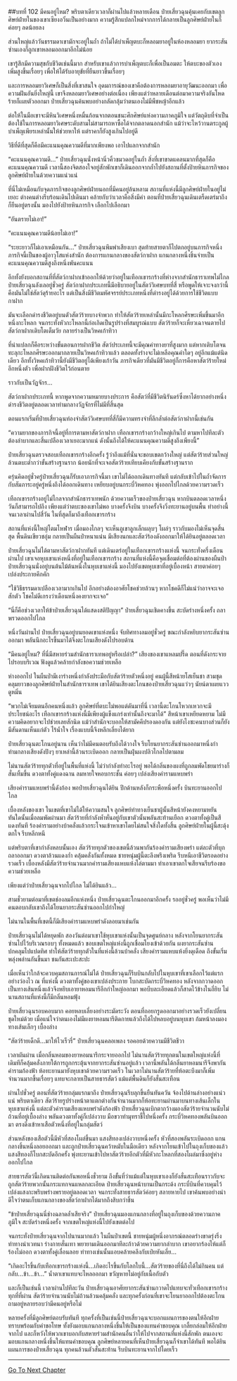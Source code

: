 ##บทที่ 102 มีคนอยู่ไหม?
พริบตาเดียวเวลาก็ผ่านไปแล้วหลายเดือน ป๋ายเสี่ยวฉุนคุ้นเคยกับเขตลูกศิษย์ฝ่ายในของเขาเซียงอวิ๋นเป็นอย่างมาก ความรู้สึกแปลกใหม่จากการได้กลายเป็นลูกศิษย์ฝ่ายในก็ค่อยๆ ลดน้อยลง

ส่วนใหญ่แล้ววันธรรมดาเขามักจะอยู่ในถ้ำ ถ้าไม่ได้บำเพ็ญตบะก็หลอมยาอยู่ในห้องหลอมยา ยากระสันซ่านเองก็ถูกเขาหลอมออกมาอีกไม่น้อย

เขารู้สึกมีความสุขกับชีวิตเช่นนี้มาก สำหรับเขาแล้วการบำเพ็ญตบะก็เพื่อเป็นอมตะ ให้ตบะของตัวเองเพิ่มสูงขึ้นเรื่อยๆ เพื่อให้ได้รับอายุขัยที่ยืนยาวขึ้นเรื่อยๆ 

และการหลอมยาวิเศษก็เป็นสิ่งที่เขาสนใจ อุดมการณ์ของเขาคือต้องการหลอมยาอายุวัฒนะออกมา เพื่อความฝันอันยิ่งใหญ่นี้ เขาจึงหลอมยาวิเศษอย่างต่อเนื่อง เพียงแต่ว่าหลายเดือนต่อมาความจริงอันโหดร้ายก็เผยตัวออกมา ป๋ายเสี่ยวฉุนค้นพบอย่างกลัดกลุ้มว่าตนเองไม่มีพืชหญ้าอีกแล้ว

ต่อให้ในมือเขาจะมีหินวิเศษหนึ่งหมื่นก้อนจากตอนชนะศึกศิษย์แห่งความภาคภูมิใจ แต่วัตถุดิบที่จำเป็นต้องใช้ในการหลอมยาวิเศษระดับสามไม่สามารถหาซื้อได้จากตลาดนอกสำนัก แม้ว่าจะไหว้วานตระกูลผู้บำเพ็ญเพียรเหล่านั้นให้ช่วยหาให้ แต่ราคาก็ยังสูงเกินไปอยู่ดี

วิธีที่ดีที่สุดก็คือมีคะแนนคุณความดีที่มากเพียงพอ เอาไปแลกจากสำนัก

“คะแนนคุณความดี...” ป๋ายเสี่ยวฉุนนั่งหน้านิ่วคิ้วขมวดอยู่ในถ้ำ สิ่งที่เขาขาดแคลนมากที่สุดก็คือคะแนนคุณความดี เวลานี้สองจิตสองใจอยู่สักพักเขาก็เดินออกจากถ้ำไปยังสถานที่ตั้งป้ายหินภารกิจของลูกศิษย์ฝ่ายในด้วยความแน่วแน่

ที่นี่ไม่เหมือนกับจุดภารกิจของลูกศิษย์ฝ่ายนอกที่มีคนอยู่ล้นหลาม สถานที่แห่งนี้มีลูกศิษย์ฝ่ายในอยู่ไม่เยอะ ต่างคนต่างรีบร้อนเดินไปเดินมา คล้ายกับว่าเวลาคือสิ่งมีค่า ตอนที่ป๋ายเสี่ยวฉุนเดินเตร็ดเตร่มาถึงก็ยืนอยู่ตรงนั้น มองไปยังป้ายหินภารกิจ เลือกไปเลือกมา

“อันตรายไม่เอา!”

“คะแนนคุณความดีน้อยไม่เอา!”

“ระยะยาวก็ไม่เอาเหมือนกัน...” ป๋ายเสี่ยวฉุนพึมพำเสียงเบา สุดท้ายสายตาก็ไปตกอยู่บนภารกิจหนึ่ง ภารกิจนี้เป็นของผู้อาวุโสแห่งสำนัก ต้องการแกนกลางของสัตว์กาฝาก แกนกลางหนึ่งชิ้นจ่ายเป็นคะแนนคุณความดีสูงถึงหนึ่งพันคะแนน

อีกทั้งยังบอกสถานที่ที่สัตว์กาฝากเข้าออกให้ด้วยว่าอยู่ในเทือกเขารกร้างที่ห่างจากสำนักธาราเทพไม่ไกล ป๋ายเสี่ยวฉุนลังเลอยู่ชั่วครู่ สัตว์กาฝากประเภทนี้มีอธิบายอยู่ในสัตว์วิเศษบทที่สี่ หรือพูดให้เจาะจงกว่านี้คือมันไม่ใช่สัตว์ดุร้ายอะไร แต่เป็นสิ่งมีชีวิตมหัศจรรย์ประเภทหนึ่งที่ดำรงอยู่ได้ด้วยการใช้ชีวิตแบบกาฝาก  

มันจะเลือกดำรงชีวิตอยู่บนตัวสัตว์ร้ายบางจำพวก ทำให้สัตว์ร้ายเหล่านั้นมีกะโหลกศีรษะเพิ่มขึ้นมาอีกหนึ่งกะโหลก จนกระทั่งหัวกะโหลกนี้ก่อเกิดเป็นรูปร่างที่สมบูรณ์แบบ สัตว์ร้ายก็จะเหี่ยวเฉาจนตายไป สัตว์กาฝากเติบโตเต็มวัย กลายร่างเป็นวิหคเก้าทิวา  

ที่น่าแปลกก็คือระหว่างขั้นตอนการฝากชีวิต สัตว์ประเภทนี้จะมีคุณค่าทางยาที่สูงมาก แต่หากเติบโตจนทะลุกะโหลกศีรษะออกมากลายเป็นวิหคเก้าทิวาแล้ว ตลอดทั้งร่างจะไม่เหลือคุณค่าใดๆ อยู่อีกแม้แต่นิดเดียว อีกทั้งวิหคเก้าทิวานี้ยังมีชีวิตอยู่ได้เพียงเก้าวัน ภารกิจเดียวที่มันมีชีวิตอยู่ก็การคือหาสัตว์ร้ายใหม่อีกหนึ่งตัว เพื่อฝากฝังชีวิตไว้ก่อนตาย

ราวกับเป็นวัฏจักร...

สัตว์กาฝากประเภทนี้ หากพูดจากความหมายบางประการ คือสัตว์ที่มีชีวิตนิรันดร์ซึ่งหาได้ยากอย่างหนึ่ง ดำรงชีวิตอยู่ตลอดเวลาท่ามกลางวัฏจักรที่ไม่มีที่สิ้นสุด 

ตอนแรกเริ่มที่ป๋ายเสี่ยวฉุนท่องจำสัตว์วิเศษบทที่สี่ก็มีความทรงจำที่ลึกล้ำต่อสัตว์กาฝากนี้เช่นกัน

“ความยากของภารกิจนี้อยู่ที่การตามหาสัตว์กาฝาก เทือกเขารกร้างกว้างใหญ่เกินไป ตามหาไปทีละตัวต้องลำบากและสิ้นเปลืองเวลาเยอะมากแน่ ดังนั้นถึงได้ให้คะแนนคุณความดีสูงถึงเพียงนี้” 

ป๋ายเสี่ยวฉุนตรวจสอบเทือกเขารกร้างอีกครั้ง รู้ว่าถึงแม้ที่นั่นจะขอบเขตกว้างใหญ่ แต่สัตว์ร้ายส่วนใหญ่ล้วนตบะต่ำกว่าขั้นสร้างฐานราก น้อยนักที่จะเจอสัตว์ร้ายเทียบเคียงกับขั้นสร้างฐานราก 

ครุ่นคิดอยู่ชั่วครู่ป๋ายเสี่ยวฉุนก็รับเอาภารกิจนี้มา เขาไม่ได้ออกเดินทางทันที แต่กลับเข้าไปในถ้ำจัดการกับสัมภาระอยู่ครู่หนึ่งถึงได้ออกเดินทาง เหยียบอยู่บนกระบี่วิหคทอง พุ่งออกไปไกลด้วยความรวดเร็ว 

เทือกเขารกร้างอยู่ไม่ไกลจากสำนักธาราเทพนัก ด้วยความเร็วของป๋ายเสี่ยวฉุน หากบินตลอดเวลาหนึ่งวันก็สามารถไปถึง เพียงแต่ว่าตบะของเขาไม่พอ บางครั้งจึงบิน บางครั้งจึงวิ่งทะยานอยู่บนพื้น ทำอย่างนี้จนเวลาผ่านไปสี่วัน ในที่สุดก็มาถึงเทือกเขารกร้าง

สถานที่แห่งนี้ใหญ่โตมโหฬาร เมื่อมองไกลๆ จะเห็นภูเขาลูกเล็กผลุบๆ โผล่ๆ ราวกับมองไม่เห็นจุดสิ้นสุด พื้นดินเขียวชอุ่ม กลายเป็นผืนป่าหนาแน่น มีเสียงนกและสัตว์ร้องดังออกมาให้ได้ยินอยู่ตลอดเวลา

ป๋ายเสี่ยวฉุนไม่ได้ตามหาสัตว์กาฝากทันที แต่เดินเตร่อยู่ในเทือกเขารกร้างแห่งนี้ จนกระทั่งครึ่งเดือนผ่านไป เขาเจอหุบเขาแห่งหนึ่งที่อยู่ในเทือกเขารกร้าง สถานที่แห่งนี้คือจุดเชื่อมต่อที่ต้องผ่านของผืนป่า ป๋ายเสี่ยวฉุนนั่งอยู่บนต้นไม้ต้นหนึ่งในหุบเขาแห่งนี้ มองไปยังเขตหุบเขาที่อยู่เบื้องหน้า สายตาค่อยๆ เปล่งประกายคึกคัก

“ใช้วิธีธรรมดาเปลืองเวลามากเกินไป อีกอย่างต้องอาศัยโชคช่วยล้วนๆ หากโชคดีก็ไม่แน่ว่าอาจจะเจอสักตัว โชคไม่ดีเกรงว่าเดือนหนึ่งคงยากจะเจอ”

“นี่ก็คือช่วงเวลาให้ข้าป๋ายเสี่ยวฉุนได้แสดงสติปัญญา” ป๋ายเสี่ยวฉุนเชิดคางขึ้น สะบัดร่างหนึ่งครั้ง ถลาพรวดออกไปไกล

หนึ่งวันผ่านไป ป๋ายเสี่ยวฉุนอยู่บนยอดเขาแห่งหนึ่ง จับทิศทางลมอยู่ชั่วครู่ ขณะกำลังหยิบยากระสันซ่านออกมา พลันนึกอะไรขึ้นมาได้จึงตะโกนเสียงดังไปรอบด้าน

“มีคนอยู่ไหม? ที่นี่มีสหายร่วมสำนักธาราเทพอยู่หรือเปล่า?” เสียงของเขาแหลมปรี๊ด ตอนที่ดังกระจายไปรอบบริเวณ ฟังดูแล้วคล้ายกำลังขอความช่วยเหลือ

ห่างออกไป ในผืนป่ามีเงาร่างหนึ่งกำลังประมือกับสัตว์ร้ายตัวหนึ่งอยู่ คนผู้นี้สีหน้ายโสเย็นชา สวมชุดคลุมยาวของลูกศิษย์ฝ่ายในสำนักธาราเทพ เขาได้ยินเสียงตะโกนของป๋ายเสี่ยวฉุนแว่วๆ นัยน์ตาเผยแววดูหมิ่น

“พวกไม่เจียมตนอีกคนหนึ่งแล้ว ลูกศิษย์ที่ตบะไม่พอแต่ดันมาที่นี่ เวลานี้ตะโกนโหวกเหวกจะมีประโยชน์อะไร เทือกเขารกร้างแห่งนี้มีเพียงผู้แข็งแกร่งเท่านั้นถึงจะมาได้” สีหน้าเขาเหยียดหยาม ไม่มีความคิดอยากจะไปช่วยเลยสักนิด แม้ว่าสำนักจะบอกให้สามัคคีปรองดองกัน แต่ยังไงซะคนบางส่วนก็ยังมีสันดานเห็นแก่ตัว ไร้น้ำใจ เรื่องแบบนี้จึงหลีกเลี่ยงได้ยาก

ป๋ายเสี่ยวฉุนตะโกนอยู่นาน เห็นว่าไม่มีคนตอบรับถึงได้วางใจ รีบโยนยากระสันซ่านออกมาหนึ่งกำ ท่ามกลางเสียงดังปังๆ ยาเหล่านี้ล้วนระเบิดออก กลายเป็นฝุ่นผงปลิวไกลไปตามลม

ไม่นานสัตว์ร้ายทุกตัวที่อยู่ในพื้นที่แห่งนี้ ไม่ว่ากำลังทำอะไรอยู่ พอได้กลิ่นของผงที่ถูกลมพัดโชยมาร่างก็สั่นเทิ้มขึ้น ดวงตาทั้งคู่แดงฉาน ลมหายใจหอบกระชั้น ค่อยๆ เปล่งเสียงคำรามแหบพร่า

เสียงคำรามแหบพร่านี้ดังก้อง พอป๋ายเสี่ยวฉุนได้ยิน ปีกด้านหลังก็กระพือหนึ่งครั้ง บินทะยานออกไปไกล

เบื้องหลังของเขา ในเขตที่เขาไม่ได้ให้ความสนใจ ลูกศิษย์ท่าทางเย็นชาผู้นั้นสีหน้ายังคงหยามหยัน ทันใดนั้นเมื่อลมพัดผ่านมา สัตว์ร้ายที่กำลังห้ำหั่นอยู่กับเขาตัวนั้นพลันสะท้านเยือก ดวงตาทั้งคู่เป็นสีแดงทันที ร้องคำรามอย่างบ้าคลั่งแล้วกระโจนเข้าหาเขาโดยไม่สนใจสิ่งใดทั้งสิ้น ลูกศิษย์ฝ่ายในผู้นี้สะดุ้งตกใจ รีบหลีกหนี

แต่พริบตาที่เขากำลังหลบนั้นเอง สัตว์ร้ายทุกตัวของเขตนี้ล้วนพากันร้องคำรามเสียงพร่า แต่ละตัวที่บุกถลาออกมา ดวงตาล้วนแดงก่ำ คลุ้มคลั่งกันทั้งหมด ชายหนุ่มผู้นี้ตะลึงพรึงเพริด รีบหนีเอาชีวิตรอดอย่างรวดเร็ว เบื้องหลังมีสัตว์ร้ายจำนวนมากคำรามเสียงแหบแห้งไล่ตามมา ทำเอาเขาตกใจเสียจนรีบร้องขอความช่วยเหลือ

เพียงแต่ว่าป๋ายเสี่ยวฉุนจากไปไกล ไม่ได้ยินแล้ว...

สามชั่วยามต่อมาที่เขตช่องลมอีกแห่งหนึ่ง ป๋ายเสี่ยวฉุนตะโกนออกมาอีกครั้ง รออยู่ชั่วครู่ พอเห็นว่าไม่มีคนตอบกลับเขาถึงได้โยนยากระสันซ่านออกไปกำใหญ่

ไม่นานในพื้นที่เขตนี้ก็มีเสียงคำรามแหบพร่าดังลอยมาเช่นกัน

ป๋ายเสี่ยวฉุนไม่ได้หยุดพัก สองวันต่อมาเขาใช้หุบเขาแห่งนั้นเป็นจุดศูนย์กลาง หลังจากโยนยากระสันซ่านไปไว้บริเวณรอบๆ ทั้งหมดแล้ว ขอบเขตใหญ่แห่งนี้ถูกเชื่อมโยงเข้าด้วยกัน ผงยากระสันซ่านปกคลุมไปแปดทิศ ทำให้สัตว์ร้ายทุกตัวในที่แห่งนี้ล้วนบ้าคลั่ง เสียงคำรามแหบแห้งยิ่งดุเดือด ถึงขั้นเริ่มพลุ่งพล่านกันขึ้นมา ชนกันสะเปะสะปะ

เมื่อเห็นว่าใกล้จะควบคุมสถานการณ์ไม่ได้ ป๋ายเสี่ยวฉุนก็รีบบินกลับไปในหุบเขาที่เขาเลือกไว้แต่แรกอย่างว่องไว ณ ที่แห่งนี้ ดวงตาทั้งคู่ของเขาเปล่งประกาย โบกสะบัดกระบี่วิหคทอง หลังจากกวาดออกเป็นทางเส้นหนึ่งแล้วจึงหยิบเอายาหอมนารีอีกกำใหญ่ออกมา พอบีบละเอียดแล้วก็สาดไว้ข้างในถี่ยิบ ไม่นานสถานที่แห่งนี้ก็มีกลิ่นหอมฟุ้ง

ป๋ายเสี่ยวฉุนรอบคอบมาก คอยหลบเลี่ยงอย่างระมัดระวัง ตอนที่ถอยกรูดออกมาอย่างรวดเร็วยังเปลี่ยนชุดใหม่ด้วย เมื่อแน่ใจว่าตนเองไม่มีผงยาหอมนารีติดกายแล้วถึงได้ไปหลบอยู่บนหุบเขา ก้มหน้าลงมองทางเส้นเล็กๆ เบื้องล่าง

“สัตว์ร้ายเด็กดี...มาให้ไวเร็วรี่” ป๋ายเสี่ยวฉุนคลอเพลง รอคอยด้วยความมีชีวิตชีวา

เวลาผันผ่าน เมื่อกลิ่นหอมของยาหอมนารีกระจายออกไป ไม่นานสัตว์ร้ายทุกตนในเขตใหญ่แห่งนี้ที่เดิมทีก็คลุ้มคลั่งภายใต้การถูกกระตุ้นจากยากระสันซ่านอยู่แล้ว เวลานี้พลันได้กลิ่นยาหอมนารีจึงพากันคำรามก้องฟ้า ห้อทะยานมายังหุบเขาด้วยความรวดเร็ว ในเวลาไม่นานสัตว์ร้ายที่ห้อตะบึงมาก็เพิ่มจำนวนมากขึ้นเรื่อยๆ แทบจะกลายเป็นสายธารสัตว์ แม้แต่พื้นดินก็ยังสั่นสะเทือน

ผ่านไปชั่วครู่ ตอนที่สัตว์ร้ายกลุ่มแรกมาถึง ป๋ายเสี่ยวฉุนรีบลุกขึ้นยืนทันควัน จ้องไปด้านล่างอย่างแน่วแน่ พริบตาเดียว สัตว์ร้ายรูปร่างหน้าตาแตกต่างกันจำนวนมากก็ห้อทะยานผ่านมาบนทางเส้นเล็กในหุบเขาแห่งนี้ แต่ละตัวคำรามเสียงแหบพร่าดังก้องฟ้า ป๋ายเสี่ยวฉุนเบิกตากว้างมองสัตว์ร้ายจำนวนนับไม่ถ้วนที่อยู่เบื้องล่าง พลันดวงตาทั้งคู่ก็เปล่งวาบ มือขวาทำมุทราชี้ไปหนึ่งครั้ง กระบี่วิหคทองพลันบินออกมา ตรงดิ่งเข้าหาเสือตัวหนึ่งที่อยู่ในกลุ่มสัตว์

ส่วนหลังของเสือตัวนี้มีหัวที่สองโผล่ขึ้นมา แสงสีทองเปล่งวาบหนึ่งครั้ง หัวที่สองพลันระเบิดออก แกนกลางชิ้นหนึ่งลอยออกมา และถูกป๋ายเสี่ยวฉุนคว้าหมับในมือเดียว หลังจากโยนเข้าไปในถุงเก็บของแล้วแสงสีทองก็โบกสะบัดอีกครั้ง พุ่งทะยานเข้าไปหาสัตว์ร้ายอีกตัวที่มีหัวกะโหลกที่สองโผล่มาซึ่งอยู่ห่างออกไปไกล

สายธารสัตว์นี้เกิดนานติดต่อกันพอหนึ่งชั่วยาม ถึงขั้นที่ว่าแม้แต่ในหุบเขาเองก็ยังสั่นสะเทือนราวกับจะถูกสัตว์ร้ายพวกนั้นกระแทกจนแหลกละเอียด ป๋ายเสี่ยวฉุนหน้าบานเป็นกระด้ง กระบี่บินที่ควบคุมไว้เปล่งแสงกะพริบพร่างพรายอยู่ตลอดเวลา จนกระทั่งสายธารสัตว์ค่อยๆ สลายหายไป เขาค้นพบอย่างน่าดีใจว่าตนเก็บแกนกลางของสัตว์กาฝากได้มากถึงสิบกว่าชิ้น

“ข้าป๋ายเสี่ยวฉุนนี่ช่างฉลาดล้ำเสียจริง” ป๋ายเสี่ยวฉุนมองแกนกลางที่อยู่ในถุงเก็บของด้วยความภาคภูมิใจ สะบัดร่างหนึ่งครั้ง จากเขตใหญ่แห่งนี้ไปยังเขตต่อไป

จนกระทั่งป๋ายเสี่ยวฉุนจากไปนานมากแล้ว ในผืนป่าเขตนี้ ชายหนุ่มผู้หนึ่งอาภรณ์ตลอดร่างขาดรุ่งริ่ง ท่าทางน่าเวทนา ร่างกายสั่นเทา พยายามเดินออกมาทีละก้าวด้วยความยากลำบาก เขาอยากร้องไห้แต่ก็ร้องไม่ออก ดวงตาทั้งคู่เลื่อนลอย ท่าทางเช่นนั้นแอบคล้ายคลึงกับเป่ยหันเลี่ย...

“เกิดอะไรขึ้นกับเทือกเขารกร้างแห่งนี้...เกิดอะไรขึ้นกับโลกใบนี้...สัตว์ร้ายของที่นี่ถึงได้ไม่กินคน แต่กลับ...ข้า...ข้า...” น้ำตาเขาแทบจะไหลออกมา ขวัญหายไม่อยู่กับเนื้อกับตัว

และก็เป็นเช่นนี้ เวลาผ่านไปทีละวัน ป๋ายเสี่ยวฉุนอาศัยยากระสันซ่านกวาดไปแทบจะทั่วเทือกเขารกร้าง ทุกที่ที่ผ่าน สัตว์ร้ายจำนวนนับไม่ถ้วนล้วนคลุ้มคลั่ง และทุกครั้งก่อนที่เขาจะโยนยาออกไปต้องตะโกนถามอยู่หลายรอบว่ามีคนอยู่หรือไม่

หลายครั้งที่มีลูกศิษย์ตอบรับทันที ทุกครั้งที่เป็นเช่นนี้ป๋ายเสี่ยวฉุนจะบอกแผนการของตนให้อีกฝ่ายทราบพร้อมกับคำขอโทษ ทั้งยังมอบแกนกลางหนึ่งชิ้นให้เป็นของแทนคำขอบคุณ เกลี้ยกล่อมให้อีกฝ่ายจากไป และก็หวังให้พวกเขาบอกกับสหายร่วมสำนักคนอื่นว่าให้ไปจากสถานที่แห่งนี้สักพัก ตนเองจะมอบแกนกลางหนึ่งชิ้นให้แทนคำขอบคุณ ลูกศิษย์หลายคนที่เห็นป๋ายเสี่ยวฉุนก็จำเขาได้ทันที พอได้ยินแผนการของป๋ายเสี่ยวฉุน ทุกคนล้วนตัวสั่นสะท้าน รีบบินทะยานจากไปโดยเร็ว  
       
---------


[Go To Next Chapter]( ./103.md)